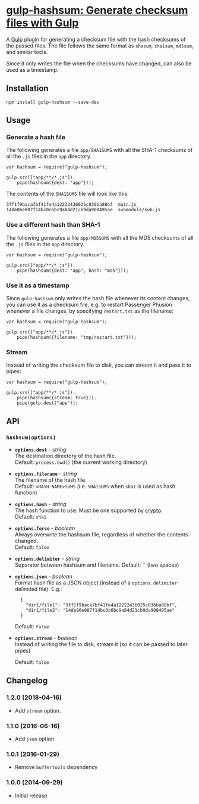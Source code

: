 # [gulp-hashsum: Generate checksum files with Gulp](https://el-tramo.be/gulp-hashsum)

A [Gulp](http://gulpjs.com/) plugin for generating a checksum file with the hash checksums of the
passed files. The file follows the same format as `shasum`, `sha1sum`, `md5sum`, and similar tools.

Since it only writes the file when the checksums have changed, can also be used as a timestamp.

## Installation

    npm install gulp-hashsum --save-dev

## Usage

### Generate a hash file

The following generates a file `app/SHA1SUMS` with all the SHA-1 checksums of all the
`.js` files in the `app` directory.

    var hashsum = require("gulp-hashsum");

    gulp.src(["app/**/*.js"]).
        pipe(hashsum({dest: "app"}));

The contents of the `SHA1SUMS` file will look like this:

    3ff1f9baca7bf41fe4a12222436025c036ba88bf  main.js
    14de86e007f14bc0c6bc9a84d21cb9da908495ae  submodule/sub.js

### Use a different hash than SHA-1

The following generates a file `app/MD5SUMS` with all the MD5 checksums of all the
`.js` files in the `app` directory.

    var hashsum = require("gulp-hashsum");

    gulp.src(["app/**/*.js"]).
        pipe(hashsum({dest: "app", hash: "md5"}));

### Use it as a timestamp

Since `gulp-hashsum` only writes the hash file whenever its content changes, you can
use it as a checksum file, e.g. to restart Passenger Phusion whenever a file changes,
by specifying `restart.txt` as the filename:

    var hashsum = require("gulp-hashsum");

    gulp.src(["app/**/*.js"]).
        pipe(hashsum({filename: "tmp/restart.txt"}));

### Stream

Instead of writing the checksum file to disk, you can stream it and pass it
to pipes:

    var hashsum = require("gulp-hashsum");

    gulp.src(["app/**/*.js"]).
        pipe(hashsum({stream: true})).
        pipe(gulp.dest("app"));

## API

### `hashsum(options)`

* **`options.dest`** - _string_  
   The destination directory of the hash file.  
   Default: `process.cwd()` (the current working directory)

* **`options.filename`** - _string_  
   The filename of the hash file.  
   Default: `<HASH-NAME>SUMS` (i.e. `SHA1SUMS` when `sha1` is used as hash function)

* **`options.hash`** - _string_  
   The hash function to use. Must be one supported by
  [crypto](https://www.npmjs.org/package/crypto).  
   Default: `sha1`

* **`options.force`** - _boolean_  
   Always overwrite the hashsum file, regardless of whether the contents changed.  
   Default: `false`

* **`options.delimiter`** - _string_  
   Separator between hashsum and filename.
  Default: `` (two spaces)

* **`options.json`** - _boolean_  
   Format hash file as a JSON object (instead of a `options.delimiter`-delimited file).
  E.g.:

        {
          "dir1/file1": "3ff1f9baca7bf41fe4a12222436025c036ba88bf",
          "dir1/file2": "14de86e007f14bc0c6bc9a84d21cb9da908495ae"
        }

  Default: `false`

* **`options.stream`** - _boolean_  
   Instead of writing the file to disk, stream it (so it can be passed to later
  pipes)

  Default: `false`

## Changelog

### 1.2.0 (2018-04-16)

* Add `stream` option.

### 1.1.0 (2016-06-16)

* Add `json` option.

### 1.0.1 (2016-01-29)

* Remove `buffertools` dependency

### 1.0.0 (2014-09-29)

* Initial release
